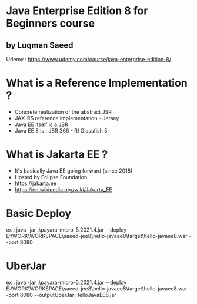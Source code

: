 # Java Enterprise Edition 8 for Beginners course
## by Luqman Saeed
Udemy : https://www.udemy.com/course/java-enterprise-edition-8/

# What is a Reference Implementation ? 
- Concrete realization of the abstract JSR
- JAX-RS reference implementation - Jersey
- Java EE itself is a JSR
- Java EE 8 is : JSR 366 - RI Glassfish 5

# What is Jakarta EE ? 
- It's basically Java EE going forward (since 2018)
- Hosted by Eclipse Foundation
- https://jakarta.ee
- https://en.wikipedia.org/wiki/Jakarta_EE

# Basic Deploy
ex : java -jar .\payara-micro-5.2021.4.jar --deploy E:\WORK\WORKSPACE\saeed-jee8\hello-javaee8\target\hello-javaee8.war --port 8080

# UberJar
ex : java -jar .\payara-micro-5.2021.4.jar --deploy E:\WORK\WORKSPACE\saeed-jee8\hello-javaee8\target\hello-javaee8.war --port 8080 --outputUberJar HelloJavaEE8.jar
